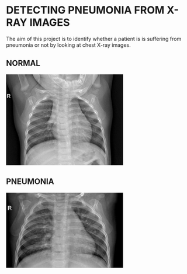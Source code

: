 # DETECTING PNEUMONIA FROM X-RAY IMAGES

The aim of this project is to identify whether a patient is is suffering from pneumonia or not by looking at chest X-ray images.

## NORMAL


![NORMAL](https://github.com/Aayush-99/Detecting-Pneumonia-using-X-Ray-Images/blob/master/NORMAL_sample.jpeg)
## PNEUMONIA


![PNEUMONIA](https://github.com/Aayush-99/Detecting-Pneumonia-using-X-Ray-Images/blob/master/PNEUMONIA_sample.jpeg)
